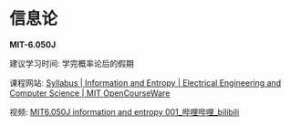 # 信息论

**MIT-6.050J**

建议学习时间: 学完概率论后的假期

课程网站: [Syllabus | Information and Entropy | Electrical Engineering and Computer Science | MIT OpenCourseWare](https://ocw.mit.edu/courses/6-050j-information-and-entropy-spring-2008/pages/syllabus/)

视频: [MIT6.050J information and entropy 001_哔哩哔哩_bilibili](https://www.bilibili.com/video/BV1RS4y1z762/?spm_id_from=333.999.0.0&vd_source=d03b0f673ed993b8e86fd863bd92d95e)

